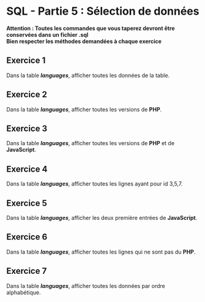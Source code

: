# SQL - Partie 5 : Sélection de données

**Attention : Toutes les commandes que vous taperez devront être conservées dans un fichier .sql**  
**Bien respecter les méthodes demandées à chaque exercice**

## Exercice 1
Dans la table ***languages***, afficher toutes les données de la table.

## Exercice 2
Dans la table ***languages***, afficher toutes les versions de **PHP**.

## Exercice 3
Dans la table ***languages***, afficher toutes les versions de **PHP** et de **JavaScript**.

## Exercice 4
Dans la table ***languages***, afficher toutes les lignes ayant pour id 3,5,7.

## Exercice 5
Dans la table ***languages***, afficher les deux première entrées de **JavaScript**.

## Exercice 6
Dans la table ***languages***, afficher toutes les lignes qui ne sont pas du **PHP**.

## Exercice 7
Dans la table ***languages***, afficher toutes les données par ordre alphabétique.
